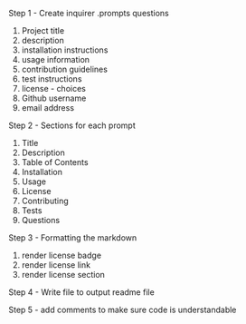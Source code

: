 Step 1 -
Create inquirer .prompts questions
1. Project title
2. description
3. installation instructions
4. usage information
5. contribution guidelines
6. test instructions
7. license - choices
8. Github username
9. email address

Step 2 - Sections for each prompt
1. Title
2. Description
3. Table of Contents
4. Installation
5. Usage
6. License
7. Contributing
8. Tests
9. Questions

Step 3 - Formatting the markdown
1. render license badge
2. render license link
3. render license section

Step 4 - Write file to output readme file

Step 5 - add comments to make sure code is understandable
